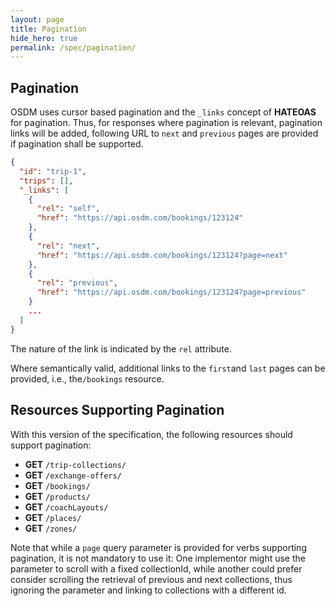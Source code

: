 ```yaml
---
layout: page
title: Pagination
hide_hero: true
permalink: /spec/pagination/
---
```


## Pagination

OSDM uses cursor based pagination and the `_links` concept of **HATEOAS** for
pagination. Thus, for responses where pagination is relevant, pagination links
will be added, following URL to `next` and `previous` pages are provided if
pagination shall be supported.

```json
{
  "id": "trip-1",
  "trips": [],
  "_links": [
    {
      "rel": "self",
      "href": "https://api.osdm.com/bookings/123124"
    },
    {
      "rel": "next",
      "href": "https://api.osdm.com/bookings/123124?page=next"
    },
    {
      "rel": "previous",
      "href": "https://api.osdm.com/bookings/123124?page=previous"
    }
    ...
  ]
}
```

The nature of the link is indicated by the `rel` attribute.

Where semantically valid, additional links to the `first`and `last` pages can be
provided, i.e., the`/bookings` resource.

## Resources Supporting Pagination

With this version of the specification, the following resources should support
pagination:

- **GET** `/trip-collections/`
- **GET** `/exchange-offers/`
- **GET** `/bookings/`
- **GET** `/products/`
- **GET** `/coachLayouts/`
- **GET** `/places/`
- **GET** `/zones/`

Note that while a `page` query parameter is provided for verbs supporting
pagination, it is not mandatory to use it: One implementor might use the
parameter to scroll with a fixed collectionId, while another could prefer
consider scrolling the retrieval of previous and next collections, thus ignoring
the parameter and linking to collections with a different id.
